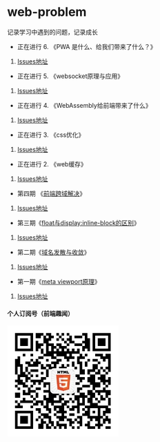 # web-problem
记录学习中遇到的问题，记录成长

- 正在进行 6. 《PWA 是什么、给我们带来了什么？》
1. [Issues地址](https://github.com/mynane/i-have-a-problem/issues/9)

- 正在进行 5. 《websocket原理与应用》
1. [Issues地址](https://github.com/mynane/i-have-a-problem/issues/8)

- 正在进行 4. 《WebAssembly给前端带来了什么》
1. [Issues地址](https://github.com/mynane/i-have-a-problem/issues/7)

- 正在进行 3. 《css优化》
1. [Issues地址](https://github.com/mynane/i-have-a-problem/issues/6)

- 正在进行 2. 《web缓存》
1. [Issues地址](https://github.com/mynane/i-have-a-problem/issues/5)

- 第四期 《[前端跨域解决](./04.前端跨域解决.md)》
1. [Issues地址](https://github.com/mynane/i-have-a-problem/issues/4)

- 第三期《[float与display:inline-block的区别](./03.floath和inline-block的区别.md)》
1. [Issues地址](https://github.com/mynane/i-have-a-problem/issues/3)

- 第二期《[域名发散与收敛](./02.域名发散与收敛.md)》
1. [Issues地址](https://github.com/mynane/i-have-a-problem/issues/2)

- 第一期《[meta viewport原理](./01.meta%20viewport%E5%8E%9F%E7%90%86.md)》
1. [Issues地址](https://github.com/mynane/i-have-a-problem/issues/1)

#### 个人订阅号（前端趣闻）
![前端趣闻](./assets/qrcode.jpg)
